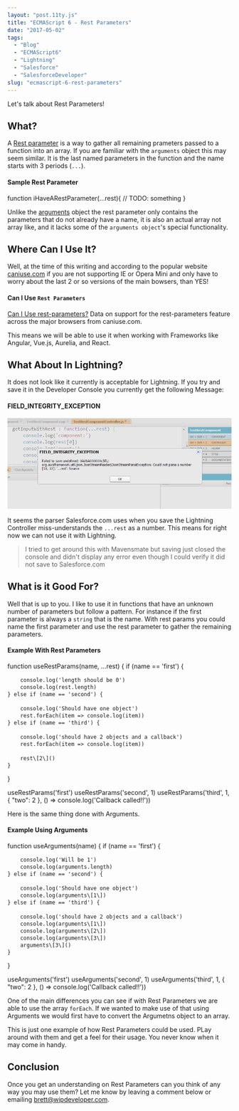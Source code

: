 ```yaml
---
layout: "post.11ty.js"
title: "ECMAScript 6 - Rest Parameters"
date: "2017-05-02"
tags: 
  - "Blog"
  - "ECMAScript6"
  - "Lightning"
  - "Salesforce"
  - "SalesforceDeveloper"
slug: "ecmascript-6-rest-parameters"
---
```


Let's talk about Rest Parameters!

## What?

A [Rest parameter](https://developer.mozilla.org/en-US/docs/Web/JavaScript/Reference/Functions/rest_parameters) is a way to gather all remaining prameters passed to a function into an array. If you are familiar with the `arguments` object this may seem similar. It is the last named parameters in the function and the name starts with 3 periods (`...`).

#### Sample Rest Parameter

function iHaveARestParameter(...rest){
  // TODO: something
}

Unlike the [arguments](https://developer.mozilla.org/en-US/docs/Web/JavaScript/Reference/Functions/arguments) object the rest parameter only contains the parameters that do not already have a name, it is also an actual array not array like, and it lacks some of the `arguments object`'s special functionality.

## Where Can I Use It?

Well, at the time of this writing and according to the popular website [caniuse.com](https://caniuse.com/) if you are not supporting IE or Opera Mini and only have to worry about the last 2 or so versions of the main bowsers, than YES!

#### Can I Use `Rest Parameters`

[Can I Use rest-parameters?](http://caniuse.com/#feat=rest-parameters) Data on support for the rest-parameters feature across the major browsers from caniuse.com.

This means we will be able to use it when working with Frameworks like Angular, Vue.js, Aurelia, and React.

## What About In Lightning?

It does not look like it currently is acceptable for Lightning. If you try and save it in the Developer Console you currently get the following Message:

#### FIELD\_INTEGRITY\_EXCEPTION

![FIELD\_INTEGRITY\_EXCEPTION](images/rest-params-001.png)

It seems the parser Salesforce.com uses when you save the Lightning Controller miss-understands the `...rest` as a number. This means for right now we can not use it with Lightning.

> I tried to get around this with Mavensmate but saving just closed the console and didn't display any error even though I could verify it did not save to Salesforce.com

## What is it Good For?

Well that is up to you. I like to use it in functions that have an unknown number of parameters but follow a pattern. For instance if the first parameter is always a `string` that is the name. With rest params you could name the first parameter and use the rest parameter to gather the remaining parameters.

#### Example With Rest Parameters

function useRestParams(name, ...rest) {
    if (name == 'first') {

        console.log('length should be 0')
        console.log(rest.length)
    } else if (name == 'second') {

        console.log('Should have one object')
        rest.forEach(item => console.log(item))
    } else if (name == 'third') {

        console.log('should have 2 objects and a callback')
        rest.forEach(item => console.log(item))

        rest\[2\]()
    }
}

useRestParams('first')
useRestParams('second', 1)
useRestParams('third', 1, { "two": 2 }, () => console.log('Callback called!!'))

Here is the same thing done with Arguments.

#### Example Using Arguments

function useArguments(name) {
    if (name == 'first') {

        console.log('Will be 1')
        console.log(arguments.length)
    } else if (name == 'second') {

        console.log('Should have one object')
        console.log(arguments\[1\])
    } else if (name == 'third') {

        console.log('should have 2 objects and a callback')
        console.log(arguments\[1\])
        console.log(arguments\[2\])
        console.log(arguments\[3\])
        arguments\[3\]()
    }
}

useArguments('first')
useArguments('second', 1)
useArguments('third', 1, { "two": 2 }, () => console.log('Callback called!!'))

One of the main differences you can see if with Rest Parameters we are able to use the array `forEach`. If we wanted to make use of that using Arguments we would first have to convert the Argumetns object to an array.

This is just one example of how Rest Parameters could be used. PLay around with them and get a feel for their usage. You never know when it may come in handy.

## Conclusion

Once you get an understanding on Rest Parameters can you think of any way you may use them? Let me know by leaving a comment below or emailing [brett@wipdeveloper.com](mailto:brett@wipdeveloper.com).

<script src="//cdn.jsdelivr.net/caniuse-embed/1.1.0/caniuse-embed.min.js"></script>
